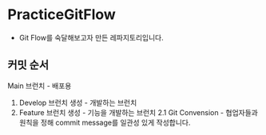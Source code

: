 # PracticeGitFlow

- Git Flow를 숙달해보고자 만든 레파지토리입니다.


## 커밋 순서

Main 브런치 - 배포용

1. Develop 브런치 생성 - 개발하는 브런치
2. Feature 브런치 생성 - 기능을 개발하는 브런치
	2.1 Git Convension
		- 협업자들과 원칙을 정해 commit message를 일관성 있게 작성합니다.